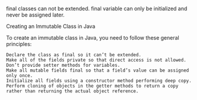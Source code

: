 final classes can not be extended.
final variable can only be initialized and never be assigned later.

Creating an Immutable Class in Java

To create an immutable class in Java, you need to follow these general principles:

    Declare the class as final so it can’t be extended.
    Make all of the fields private so that direct access is not allowed.
    Don’t provide setter methods for variables.
    Make all mutable fields final so that a field’s value can be assigned only once.
    Initialize all fields using a constructor method performing deep copy.
    Perform cloning of objects in the getter methods to return a copy rather than returning the actual object reference.
